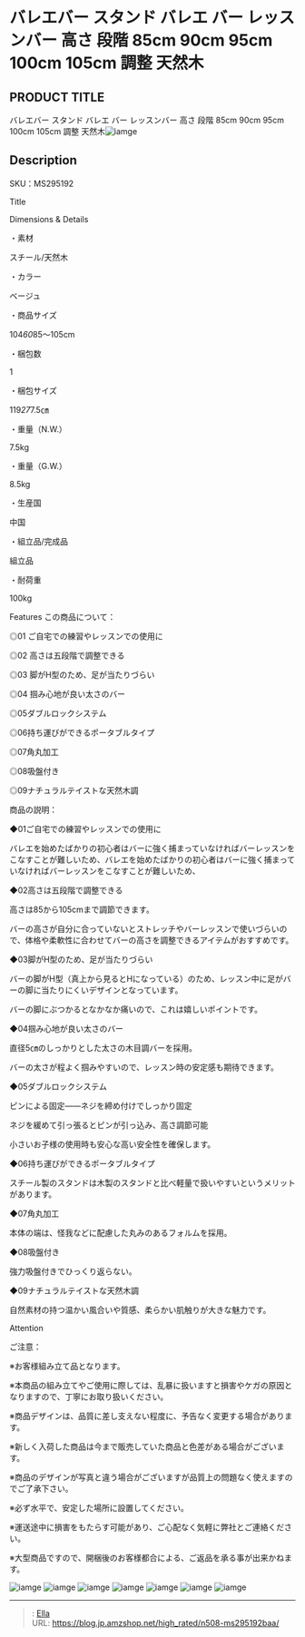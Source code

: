 # バレエバー スタンド バレエ バー レッスンバー 高さ 段階 85cm 90cm 95cm 100cm 105cm 調整 天然木


## PRODUCT TITLE 

バレエバー スタンド バレエ バー レッスンバー 高さ 段階 85cm 90cm 95cm 100cm 105cm 調整 天然木![iamge](https://b2bfiles1.gigab2b.cn/image/wkseller/304/20220830_8f3460d53437e609adc787ed745b348c.jpg)

## Description

SKU：MS295192

Title

Dimensions &amp; Details



・素材

スチール/天然木

・カラー

ベージュ

・商品サイズ

104*60*85～105cm

・梱包数

1

・梱包サイズ

119*27*7.5㎝

・重量（N.W.）

7.5kg

・重量（G.W.）

8.5kg

・生産国

中国

・組立品/完成品

組立品

・耐荷重

100kg



Features
この商品について：

◎01 ご自宅での練習やレッスンでの使用に

◎02 高さは五段階で調整できる

◎03 脚がH型のため、足が当たりづらい

◎04 掴み心地が良い太さのバー

◎05ダブルロックシステム

◎06持ち運びができるポータブルタイプ

◎07角丸加工

◎08吸盤付き

◎09ナチュラルテイストな天然木調



商品の説明：

◆01ご自宅での練習やレッスンでの使用に



バレエを始めたばかりの初心者はバーに強く捕まっていなければバーレッスンをこなすことが難しいため、バレエを始めたばかりの初心者はバーに強く捕まっていなければバーレッスンをこなすことが難しいため、



◆02高さは五段階で調整できる

高さは85から105cmまで調節できます。

バーの高さが自分に合っていないとストレッチやバーレッスンで使いづらいので、体格や柔軟性に合わせてバーの高さを調整できるアイテムがおすすめです。



◆03脚がH型のため、足が当たりづらい

バーの脚がH型（真上から見るとHになっている）のため、レッスン中に足がバーの脚に当たりにくいデザインとなっています。

バーの脚にぶつかるとなかなか痛いので、これは嬉しいポイントです。



◆04掴み心地が良い太さのバー

直径5㎝のしっかりとした太さの木目調バーを採用。

バーの太さが程よく掴みやすいので、レッスン時の安定感も期待できます。



◆05ダブルロックシステム

ピンによる固定——ネジを締め付けでしっかり固定　

ネジを緩めて引っ張るとピンが引っ込み、高さ調節可能

小さいお子様の使用時も安心な高い安全性を確保します。



◆06持ち運びができるポータブルタイプ

スチール製のスタンドは木製のスタンドと比べ軽量で扱いやすいというメリットがあります。



◆07角丸加工

本体の端は、怪我などに配慮した丸みのあるフォルムを採用。



◆08吸盤付き

強力吸盤付きでひっくり返らない。



◆09ナチュラルテイストな天然木調

自然素材の持つ温かい風合いや質感、柔らかい肌触りが大きな魅力です。







Attention



ご注意：

※お客様組み立て品となります。

※本商品の組み立てやご使用に際しては、乱暴に扱いますと損害やケガの原因となりますので、丁寧にお取り扱いください。

※商品デザインは、品質に差し支えない程度に、予告なく変更する場合があります。

※新しく入荷した商品は今まで販売していた商品と色差がある場合がございます。

※商品のデザインが写真と違う場合がございますが品質上の問題なく使えますのでご了承下さい。

※必ず水平で、安定した場所に設置してください。

※運送途中に損害をもたらす可能があり、ご心配なく気軽に弊社とご連絡ください。

※大型商品ですので、開梱後のお客様都合による、ご返品を承る事が出来かねます。









![iamge](https://b2bfiles1.gigab2b.cn/image/wkseller/304/20220830_5f89f74670002e47c772d2559df40ee7.jpg)
![iamge](https://b2bfiles1.gigab2b.cn/image/wkseller/304/20220830_a0962a942654a73557a0f9047da921bb.jpg)
![iamge](https://b2bfiles1.gigab2b.cn/image/wkseller/304/20220830_d1748a99d68bfd5460e35ef440e51eea.jpg)
![iamge](https://b2bfiles1.gigab2b.cn/image/wkseller/304/20220830_69a2caadc0922b980ab59e676ffd86e3.jpg)
![iamge](https://b2bfiles1.gigab2b.cn/image/wkseller/304/20220830_cad78ec139603e8cf9ef2defdd599e79.jpg)
![iamge](https://b2bfiles1.gigab2b.cn/image/wkseller/304/20220830_04a8eb6975b2501089108d8b81663aeb.jpg)
![iamge](https://b2bfiles1.gigab2b.cn/image/wkseller/304/20220830_6cdb6f46c6086522a64d21523a8bf80a.jpg)


---

> : [Ella](https://blog.jp.amzshop.net/)  
> URL: https://blog.jp.amzshop.net/high_rated/n508-ms295192baa/  

